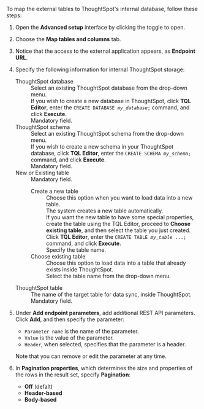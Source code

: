 To map the external tables to ThoughtSpot's internal database, follow these steps:

1. Open the **Advanced setup** interface by clicking the toggle to open.

2. Choose the **Map tables and columns** tab.

3. Notice that the access to the external application appears, as **Endpoint URL**.

4. Specify the following information for internal ThoughtSpot storage:

   <dl id="ts-target-tb">
     <dlentry id="ts-target-database">
    <dt>ThoughtSpot database</dt>
    <dd id="database-existing">Select an existing ThoughtSpot database from the drop-down menu.</dd>
    <dd id="database-new">If you wish to create a new database in ThoughtSpot, click <strong>TQL Editor</strong>, enter the <code>CREATE DATABASE <em>my_database</em>;</code> command, and click <strong>Execute</strong>.</dd>
    <dd>Mandatory field.</dd></dlentry>
     <dlentry id="ts-target-schema">
       <dt>ThoughtSpot schema</dt>
       <dd id="schema-exists">Select an existing ThoughtSpot schema from the drop-down menu.</dd>
        <dd id="schema-new">If you wish to create a new schema in your ThoughtSpot database, click <strong>TQL Editor</strong>, enter the <code>CREATE SCHEMA <em>my_schema</em>;</code> command, and click <strong>Execute</strong>.</dd>
        <dd>Mandatory field.</dd></dlentry>
     <dlentry id="ts-target-new-existing">
    <dt>New or Existing table</dt>
    <dd>Mandatory field.<br/>
      <dl>
        <dlentry>
          <dt>Create a new table</dt>
          <dd>Choose this option when you want to load data into a new table.
          <br/>The system creates a new table automatically.
          <br/>If you want the new table to have some special properties, create the table using the TQL Editor, proceed to <strong>Choose existing table</strong>, and then select the table you just created. Click <strong>TQL Editor</strong>, enter the <code>CREATE TABLE <em>my_table</em> ...;</code> command, and click <strong>Execute</strong>.<br/>Specify the table name.</dd></dlentry>
        <dlentry><dt>Choose existing table</dt><dd>Choose this option to load data into a table that already exists inside ThoughtSpot. <br/>Select the table name from the drop-down menu.</dd></dlentry></dl>
      </dd></dlentry>
     <dlentry id="ts-target-table-name">
        <dt>ThoughtSpot table</dt>
        <dd>The name of the target table for data sync, inside ThoughtSpot.
        <br/>Mandatory field.</dd></dlentry></dl>

5. Under **Add endpoint parameters**, add additional REST API parameters. Click <strong>Add</strong>, and then specify the parameter:

   - <code>Parameter name</code> is the name of the parameter.
   - <code>Value</code> is the value of the parameter.
   - <code>Header</code>, when selected, specifies that the parameter is a header.

   Note that you can remove or edit the parameter at any  time.

6. In **Pagination properties**, which determines the size and properties of the rows in the result set, specify **Pagination**:

   - <strong>Off</strong> (defalt)
   - <strong>Header-based</strong>
   - <strong>Body-based</strong>
